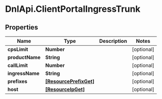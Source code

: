 # DnlApi.ClientPortalIngressTrunk

## Properties
Name | Type | Description | Notes
------------ | ------------- | ------------- | -------------
**cpsLimit** | **Number** |  | [optional] 
**productName** | **String** |  | [optional] 
**callLimit** | **Number** |  | [optional] 
**ingressName** | **String** |  | [optional] 
**prefixes** | [**[ResourcePrefixGet]**](ResourcePrefixGet.md) |  | [optional] 
**host** | [**[ResourceIpGet]**](ResourceIpGet.md) |  | [optional] 


